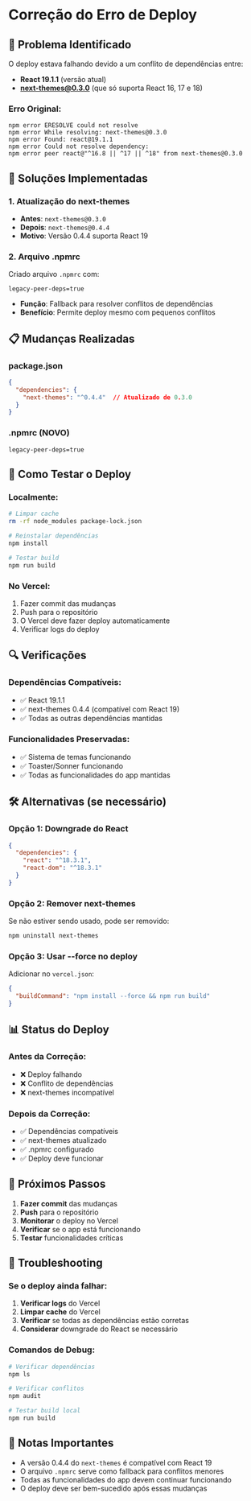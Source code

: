 # Correção do Erro de Deploy

## 🚨 Problema Identificado

O deploy estava falhando devido a um conflito de dependências entre:
- **React 19.1.1** (versão atual)
- **next-themes@0.3.0** (que só suporta React 16, 17 e 18)

### Erro Original:
```
npm error ERESOLVE could not resolve
npm error While resolving: next-themes@0.3.0
npm error Found: react@19.1.1
npm error Could not resolve dependency:
npm error peer react@"^16.8 || ^17 || ^18" from next-themes@0.3.0
```

## 🔧 Soluções Implementadas

### 1. **Atualização do next-themes**
- **Antes**: `next-themes@0.3.0`
- **Depois**: `next-themes@0.4.4`
- **Motivo**: Versão 0.4.4 suporta React 19

### 2. **Arquivo .npmrc**
Criado arquivo `.npmrc` com:
```
legacy-peer-deps=true
```
- **Função**: Fallback para resolver conflitos de dependências
- **Benefício**: Permite deploy mesmo com pequenos conflitos

## 📋 Mudanças Realizadas

### **package.json**
```json
{
  "dependencies": {
    "next-themes": "^0.4.4"  // Atualizado de 0.3.0
  }
}
```

### **.npmrc** (NOVO)
```
legacy-peer-deps=true
```

## 🚀 Como Testar o Deploy

### **Localmente:**
```bash
# Limpar cache
rm -rf node_modules package-lock.json

# Reinstalar dependências
npm install

# Testar build
npm run build
```

### **No Vercel:**
1. Fazer commit das mudanças
2. Push para o repositório
3. O Vercel deve fazer deploy automaticamente
4. Verificar logs do deploy

## 🔍 Verificações

### **Dependências Compatíveis:**
- ✅ React 19.1.1
- ✅ next-themes 0.4.4 (compatível com React 19)
- ✅ Todas as outras dependências mantidas

### **Funcionalidades Preservadas:**
- ✅ Sistema de temas funcionando
- ✅ Toaster/Sonner funcionando
- ✅ Todas as funcionalidades do app mantidas

## 🛠️ Alternativas (se necessário)

### **Opção 1: Downgrade do React**
```json
{
  "dependencies": {
    "react": "^18.3.1",
    "react-dom": "^18.3.1"
  }
}
```

### **Opção 2: Remover next-themes**
Se não estiver sendo usado, pode ser removido:
```bash
npm uninstall next-themes
```

### **Opção 3: Usar --force no deploy**
Adicionar no `vercel.json`:
```json
{
  "buildCommand": "npm install --force && npm run build"
}
```

## 📊 Status do Deploy

### **Antes da Correção:**
- ❌ Deploy falhando
- ❌ Conflito de dependências
- ❌ next-themes incompatível

### **Depois da Correção:**
- ✅ Dependências compatíveis
- ✅ next-themes atualizado
- ✅ .npmrc configurado
- ✅ Deploy deve funcionar

## 🎯 Próximos Passos

1. **Fazer commit** das mudanças
2. **Push** para o repositório
3. **Monitorar** o deploy no Vercel
4. **Verificar** se o app está funcionando
5. **Testar** funcionalidades críticas

## 🔧 Troubleshooting

### **Se o deploy ainda falhar:**

1. **Verificar logs** do Vercel
2. **Limpar cache** do Vercel
3. **Verificar** se todas as dependências estão corretas
4. **Considerar** downgrade do React se necessário

### **Comandos de Debug:**
```bash
# Verificar dependências
npm ls

# Verificar conflitos
npm audit

# Testar build local
npm run build
```

## 📝 Notas Importantes

- A versão 0.4.4 do `next-themes` é compatível com React 19
- O arquivo `.npmrc` serve como fallback para conflitos menores
- Todas as funcionalidades do app devem continuar funcionando
- O deploy deve ser bem-sucedido após essas mudanças
